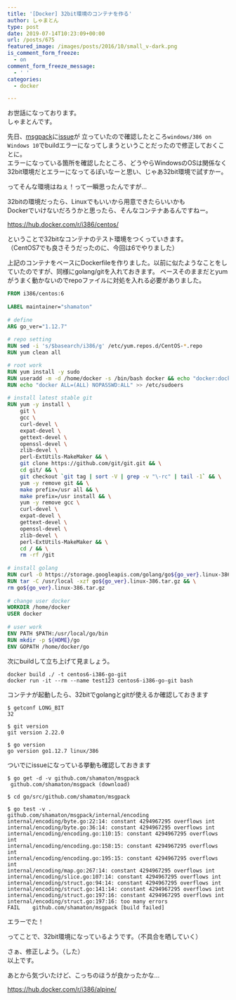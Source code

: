 ```yaml
---
title: '[Docker] 32bit環境のコンテナを作る'
author: しゃまとん
type: post
date: 2019-07-14T10:23:09+00:00
url: /posts/675
featured_image: /images/posts/2016/10/small_v-dark.png
is_comment_form_freeze:
  - on
comment_form_freeze_message:
  - ' '
categories:
  - docker

---
```

 お世話になっております。  
しゃまとんです。
  
先日、[msgpack](https://github.com/shamaton/msgpack)に[issue](https://github.com/shamaton/msgpack/issues/13)が
立っていたので確認したところ`windows/386 on Windows 10`でbuildエラーになってしまうということだったので修正しておくことに。  
エラーになっている箇所を確認したところ、どうやらWindowsのOSは関係なく32bit環境だとエラーになってるぽいなーと思い、じゃあ32bit環境で試すかー。  

ってそんな環境はねぇ！って一瞬思ったんですが...
  
32bitの環境だったら、Linuxでもいいから用意できたらいいかも  
Dockerでいけないだろうかと思ったら、そんなコンテナあるんですねー。  

<https://hub.docker.com/r/i386/centos/>  
  
ということで32bitなコンテナのテスト環境をつくっていきます。  
（CentOS7でも良さそうだったのに、今回は6でやりました）  
  
上記のコンテナをベースにDockerfileを作りました。以前に似たようなことをしていたのですが、同様にgolang/gitを入れておきます。 ベースそのままだとyumがうまく動かないのでrepoファイルに対処を入れる必要がありました。 

```dockerfile
FROM i386/centos:6
 
LABEL maintainer="shamaton"
 
# define
ARG go_ver="1.12.7"
 
# repo setting
RUN sed -i 's/$basearch/i386/g' /etc/yum.repos.d/CentOS-*.repo
RUN yum clean all

# root work
RUN yum install -y sudo
RUN useradd -m -d /home/docker -s /bin/bash docker && echo "docker:docker" | chpasswd
RUN echo "docker ALL=(ALL) NOPASSWD:ALL" >> /etc/sudoers
 
# install latest stable git
RUN yum -y install \
    git \
    gcc \
    curl-devel \
    expat-devel \
    gettext-devel \
    openssl-devel \
    zlib-devel \
    perl-ExtUtils-MakeMaker && \
    git clone https://github.com/git/git.git && \
    cd git/ && \
    git checkout `git tag | sort -V | grep -v "\-rc" | tail -1` && \
    yum -y remove git && \
    make prefix=/usr all && \
    make prefix=/usr install && \
    yum -y remove gcc \
    curl-devel \
    expat-devel \
    gettext-devel \
    openssl-devel \
    zlib-devel \
    perl-ExtUtils-MakeMaker && \
    cd / && \
    rm -rf /git
 
# install golang
RUN curl -O https://storage.googleapis.com/golang/go${go_ver}.linux-386.tar.gz
RUN tar -C /usr/local -xzf go${go_ver}.linux-386.tar.gz && \
rm go${go_ver}.linux-386.tar.gz
 
# change user docker
WORKDIR /home/docker
USER docker
 
# user work
ENV PATH $PATH:/usr/local/go/bin
RUN mkdir -p ${HOME}/go
ENV GOPATH /home/docker/go
```

次にbuildして立ち上げて見ましょう。 

```shell script
docker build ./ -t centos6-i386-go-git
docker run -it --rm --name test123 centos6-i386-go-git bash
```

コンテナが起動したら、32bitでgolangとgitが使えるか確認しておきます 

```shell script
$ getconf LONG_BIT
32

$ git version
git version 2.22.0

$ go version
go version go1.12.7 linux/386
```

 ついでにissueになっている挙動も確認しておきます 
```shell script
$ go get -d -v github.com/shamaton/msgpack
 github.com/shamaton/msgpack (download)

$ cd go/src/github.com/shamaton/msgpack

$ go test -v .
github.com/shamaton/msgpack/internal/encoding
internal/encoding/byte.go:22:14: constant 4294967295 overflows int
internal/encoding/byte.go:36:14: constant 4294967295 overflows int
internal/encoding/encoding.go:110:15: constant 4294967295 overflows int
internal/encoding/encoding.go:158:15: constant 4294967295 overflows int
internal/encoding/encoding.go:195:15: constant 4294967295 overflows int
internal/encoding/map.go:267:14: constant 4294967295 overflows int
internal/encoding/slice.go:107:14: constant 4294967295 overflows int
internal/encoding/struct.go:94:14: constant 4294967295 overflows int
internal/encoding/struct.go:141:14: constant 4294967295 overflows int
internal/encoding/struct.go:197:16: constant 4294967295 overflows int
internal/encoding/struct.go:197:16: too many errors
FAIL    github.com/shamaton/msgpack [build failed]
```

エラーでた！

ってことで、32bit環境になっているようです。（不具合を晒していく）  
  
さぁ、修正しよう。（した）  
以上です。  
  
あとから気づいたけど、こっちのほうが良かったかな...

<https://hub.docker.com/r/i386/alpine/>